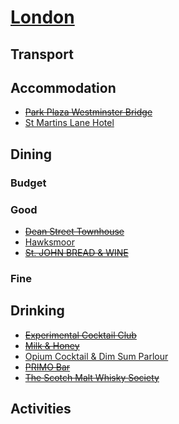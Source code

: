 # [London](http://en.wikipedia.org/wiki/London)

## Transport

## Accommodation

* ~~[Park Plaza Westminster Bridge](http://www.parkplaza.com/london-hotel-gb-se1-7ut/gbwestmi)~~
* [St Martins Lane Hotel](http://www.stmartinslane.com/)

## Dining

### Budget

### Good

* ~~[Dean Street Townhouse](http://www.deanstreettownhouse.com/)~~
* [Hawksmoor](http://thehawksmoor.com/)
* ~~[St. JOHN BREAD & WINE](http://www.stjohnbreadandwine.com/)~~

### Fine

## Drinking

* ~~[Experimental Cocktail Club](http://experimentalcocktailclublondon.com/)~~
* ~~[Milk & Honey](http://www.mlkhny.com/london/)~~
* [Opium Cocktail & Dim Sum Parlour](http://www.opiumchinatown.com/)
* ~~[PRIMO Bar](http://www.primobar.co.uk/)~~
* ~~[The Scotch Malt Whisky Society](http://www.smws.co.uk/venues/19_Greville_Street,_London)~~

## Activities
